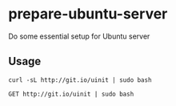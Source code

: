 # prepare-ubuntu-server
Do some essential setup for Ubuntu server

## Usage

```curl -sL http://git.io/uinit | sudo bash```

```GET http://git.io/uinit | sudo bash```
